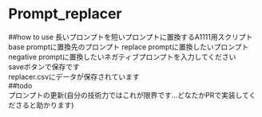 # Prompt_replacer

##how to use
長いプロンプトを短いプロンプトに置換するA1111用スクリプト  
base promptに置換先のプロンプト
replace promptに置換したいプロンプト  
negative promptに置換したいネガティブプロンプトを入力してください  
saveボタンで保存です  
replacer.csvにデータが保存されています  
##todo  
プロンプトの更新(自分の技術力ではこれが限界です...どなたかPRで実装してくださると助かります)
